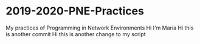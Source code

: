 # 2019-2020-PNE-Practices
My practices of Programming in Network Environments 
Hi I'm María 
Hi this is another commit
Hi this is another change to my script